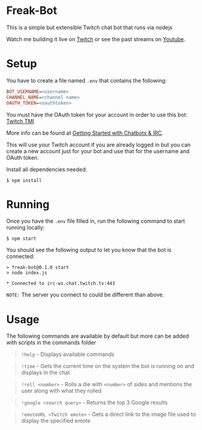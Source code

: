# Freak-Bot

This is a simple but extensible Twitch chat bot that runs via nodejs

Watch me building it live on [Twitch](https://twitch.tv/freakzombie) or see the past streams on [Youtube](https://youtube.com/playlist?list=PL_eqRphNyF_Sc3QijRRFqZAnV5pWQW_is).

# Setup

You have to create a file named `.env` that contains the following:

``` ini
BOT_USERNAME=<username>
CHANNEL_NAME=<channel name>
OAUTH_TOKEN=<oauthtoken>
```

You must have the OAuth token for your account in order to use this bot: [Twitch TMI](https://twitchapps.com/tmi/)

More info can be found at [Getting Started with Chatbots & IRC](https://dev.twitch.tv/docs/irc).

This will use your Twitch account if you are already logged in but you can create a new account just for your bot and use that for the username and OAuth token.

Install all dependencies needed:

    $ npm install

# Running

Once you have the `.env` file filled in, run the following command to start running locally:

    $ npm start

You should see the following output to let you know that the bot is connected:

    > freak-bot@0.1.0 start
    > node index.js
    
    * Connected to irc-ws.chat.twitch.tv:443

`NOTE:` The server you connect to could be different than above.

# Usage

The following commands are available by default but more can be added with scripts in the commands folder

> `!help` - Displays available commands

> `!time` - Gets the current time on the system the bot is running on and displays in the chat

> `!roll <number>` - Rolls a die with `<number>` of sides and mentions the user along with what they rolled

> `!google <search query>` - Returns the top 3 Google results

> `!emoteURL <Twitch emote>` - Gets a direct link to the image file used to display the specified emote